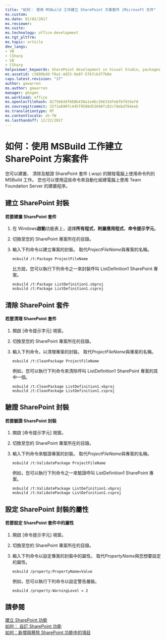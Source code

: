 ```yaml
---
title: "如何： 使用 MSBuild 工作建立 SharePoint 方案套件 |Microsoft 文件"
ms.custom: 
ms.date: 02/02/2017
ms.reviewer: 
ms.suite: 
ms.technology: office-development
ms.tgt_pltfrm: 
ms.topic: article
dev_langs:
- VB
- CSharp
- VB
- CSharp
helpviewer_keywords: SharePoint development in Visual Studio, packages
ms.assetid: c3880bdd-f0a1-4d53-9a97-5767cb3f7b8e
caps.latest.revision: "17"
author: gewarren
ms.author: gewarren
manager: ghogen
ms.workload: office
ms.openlocfilehash: 827566ddf888b430a1e46c26633dfe6fbf919af8
ms.sourcegitcommit: 32f1a690fc445f9586d53698fc82c7debd784eeb
ms.translationtype: MT
ms.contentlocale: zh-TW
ms.lasthandoff: 12/22/2017
---
```

# <a name="how-to-create-a-sharepoint-solution-package-by-using-msbuild-tasks"></a>如何：使用 MSBuild 工作建立 SharePoint 方案套件
  您可以建置、 清除及驗證 SharePoint 套件 (.wsp) 的開發電腦上使用命令列的 MSBuild 工作。 您也可以使用這些命令來自動化組建電腦上使用 Team Foundation Server 的建置程序。  
  
## <a name="building-a-sharepoint-package"></a>建立 SharePoint 封裝  
  
#### <a name="to-build-a-sharepoint-package"></a>若要建置 SharePoint 套件  
  
1.  在 Windows**啟動**功能表上，選擇**所有程式**，**附屬應用程式**，**命令提示字元**。  
  
2.  切換至您的 SharePoint 專案所在的目錄。  
  
3.  輸入下列命令以建立專案的封裝。 取代*ProjectFileName*與專案的名稱。  
  
    ```  
    msbuild /t:Package ProjectFileName  
    ```  
  
     比方說，您可以執行下列命令之一來封裝呼叫 ListDefinition1 SharePoint 專案。  
  
    ```  
    msbuild /t:Package ListDefinition1.vbproj  
    msbuild /t:Package ListDefinition1.csproj  
    ```  
  
## <a name="cleaning-a-sharepoint-package"></a>清除 SharePoint 套件  
  
#### <a name="to-clean-a-sharepoint-package"></a>若要清理 SharePoint 套件  
  
1.  開啟 [命令提示字元] 視窗。  
  
2.  切換至您的 SharePoint 專案所在的目錄。  
  
3.  輸入下列命令，以清理專案的封裝。 取代*ProjectFileName*與專案的名稱。  
  
    ```  
    msbuild /t:CleanPackage ProjectFileName  
    ```  
  
     例如，您可以執行下列命令來清除呼叫 ListDefinition1 SharePoint 專案的其中一個。  
  
    ```  
    msbuild /t:CleanPackage ListDefinition1.vbproj  
    msbuild /t:CleanPackage ListDefinition1.csproj  
    ```  
  
## <a name="validating-a-sharepoint-package"></a>驗證 SharePoint 封裝  
  
#### <a name="to-validate-a-sharepoint-package"></a>若要驗證 SharePoint 封裝  
  
1.  開啟 [命令提示字元] 視窗。  
  
2.  切換至您的 SharePoint 專案所在的目錄。  
  
3.  輸入下列命令來驗證專案的封裝。 取代*ProjectFileName*與專案的名稱。  
  
    ```  
    msbuild /t:ValidatePackage ProjectFileName  
    ```  
  
     例如，您可以執行下列命令之一來驗證呼叫 ListDefinition1 SharePoint 專案。  
  
    ```  
    msbuild /t:ValidatePackage ListDefinition1.vbproj  
    msbuild /t:ValidatePackage ListDefinition1.csproj  
    ```  
  
## <a name="setting-properties-in-a-sharepoint-package"></a>設定 SharePoint 封裝的屬性  
  
#### <a name="to-set-a-property-in-a-sharepoint-package"></a>若要設定 SharePoint 套件中的屬性  
  
1.  開啟 [命令提示字元] 視窗。  
  
2.  切換至您的 SharePoint 專案所在的目錄。  
  
3.  輸入下列命令以設定專案的封裝中的屬性。 取代*PropertyName*與您想要設定的屬性。  
  
    ```  
    msbuild /property:PropertyName=Value  
    ```  
  
     例如，您可以執行下列命令以設定警告層級。  
  
    ```  
    msbuild /property:WarningLevel = 2  
    ```  
  
## <a name="see-also"></a>請參閱  
 [建立 SharePoint 功能](../sharepoint/creating-sharepoint-features.md)   
 [如何： 自訂 SharePoint 功能](../sharepoint/how-to-customize-a-sharepoint-feature.md)   
 [如何：新增與移除 SharePoint 功能中的項目](../sharepoint/how-to-add-and-remove-items-to-sharepoint-features.md)  
  
  